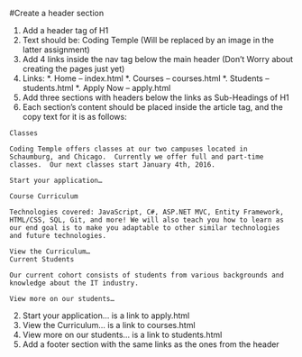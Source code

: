 #Create a header section 
1.	Add a header tag of H1
  1.	Text should be: Coding Temple (Will be replaced by an image in the latter assignment)
  2.	Add 4 links inside the nav tag below the main header (Don’t Worry about creating the pages just yet)
  3.	Links:
    *.	Home – index.html
    *.	Courses – courses.html
    *.	Students – students.html
    *.	Apply Now – apply.html
2.	Add three sections with headers below the links as Sub-Headings of H1
  1.	Each section’s content should be placed inside the article tag, and the copy text for it is as follows:
```
Classes

Coding Temple offers classes at our two campuses located in Schaumburg, and Chicago.  Currently we offer full and part-time classes.  Our next classes start January 4th, 2016.

Start your application…

Course Curriculum

Technologies covered: JavaScript, C#, ASP.NET MVC, Entity Framework, HTML/CSS, SQL, Git, and more! We will also teach you how to learn as our end goal is to make you adaptable to other similar technologies and future technologies.

View the Curriculum…
Current Students

Our current cohort consists of students from various backgrounds and knowledge about the IT industry.

View more on our students…
```
  2.    Start your application… is a link to apply.html
  3.    View the Curriculum… is a link to courses.html
  4.    View more on our students… is a link to students.html
3.	Add a footer section with the same links as the ones from the header
